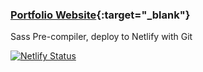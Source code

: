 ### [Portfolio Website](https://jdportfolio.netlify.app/){:target="_blank"}
Sass Pre-compiler, deploy to Netlify with Git

[![Netlify Status](https://api.netlify.com/api/v1/badges/fee820e1-ac5e-4d48-aad4-11a666034f11/deploy-status)](https://app.netlify.com/sites/jdportfolio/deploys)
